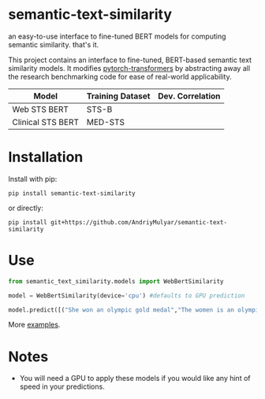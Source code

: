 # semantic-text-similarity
an easy-to-use interface to fine-tuned BERT models for computing semantic similarity. that's it.

This project contains an interface to fine-tuned, BERT-based semantic text similarity models. It modifies [pytorch-transformers](https://github.com/huggingface/pytorch-transformers) by abstracting away all the research benchmarking code for ease of real-world applicability.

| Model             | Training Dataset | Dev. Correlation |
|-------------------|------------------|------------------|
| Web STS BERT      | STS-B            |                  |
| Clinical STS BERT | MED-STS          |                  |

# Installation

Install with pip:

```
pip install semantic-text-similarity
```

or directly:

```
pip install git+https://github.com/AndriyMulyar/semantic-text-similarity
```

# Use
```python
from semantic_text_similarity.models import WebBertSimilarity

model = WebBertSimilarity(device='cpu') #defaults to GPU prediction

model.predict([("She won an olympic gold medal","The women is an olympic champion")])
```
More [examples](/examples).



# Notes
- You will need a GPU to apply these models if you would like any hint of speed in your predictions.
